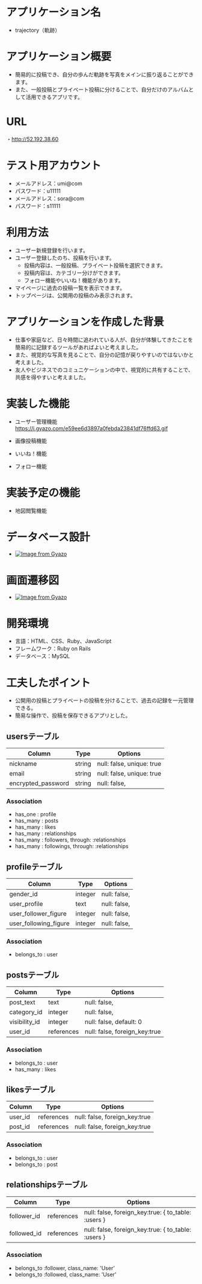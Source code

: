 # アプリケーション名
* trajectory（軌跡）  

# アプリケーション概要
* 簡易的に投稿でき、自分の歩んだ軌跡を写真をメインに振り返ることができます。  
* また、一般投稿とプライベート投稿に分けることで、自分だけのアルバムとして活用できるアプリです。  

# URL
・http://52.192.38.60

# テスト用アカウント
* メールアドレス：umi@com
* パスワード：u11111
* メールアドレス：sora@com
* パスワード：s11111

# 利用方法
* ユーザー新規登録を行います。
* ユーザー登録したのち、投稿を行います。
  * 投稿内容は、一般投稿、プライベート投稿を選択できます。
  * 投稿内容は、カテゴリー分けができます。
  * フォロー機能やいいね！機能があります。
* マイページに過去の投稿一覧を表示できます。
* トップページは、公開用の投稿のみ表示されます。

# アプリケーションを作成した背景
* 仕事や家庭など、日々時間に追われている人が、自分が体験してきたことを簡易的に記録するツールがあればよいと考えました。
* また、視覚的な写真を見ることで、自分の記憶が戻りやすいのではないかと考えました。
* 友人やビジネスでのコミュニケーションの中で、視覚的に共有することで、共感を得やすいと考えました。


# 実装した機能
* ユーザー管理機能
https://i.gyazo.com/e59ee6d3897a0febda23841df76ffd63.gif

* 画像投稿機能


* いいね！機能


* フォロー機能



# 実装予定の機能
* 地図閲覧機能

# データベース設計
* [![Image from Gyazo](https://i.gyazo.com/6745f2db12231f816a48583f39cb86d1.png)](https://gyazo.com/6745f2db12231f816a48583f39cb86d1)

# 画面遷移図
* [![Image from Gyazo](https://i.gyazo.com/09aa0d10a0dd39bda63d8cc4d06945f7.png)](https://gyazo.com/09aa0d10a0dd39bda63d8cc4d06945f7)


# 開発環境
* 言語：HTML、CSS、Ruby、JavaScript
* フレームワーク：Ruby on Rails
* データベース：MySQL


# 工夫したポイント
* 公開用の投稿とプライベートの投稿を分けることで、過去の記録を一元管理できる。
* 簡易な操作で、投稿を保存できるアプリとした。


## usersテーブル

| Column                | Type    | Options                   |
| ------------------    | ------  | ------------------------- |
| nickname              | string  | null: false, unique: true |
| email                 | string  | null: false, unique: true |
| encrypted_password    | string  | null: false,              |


### Association

- has_one  : profile 
- has_many : posts 
- has_many : likes 
- has_many : relationships 
- has_many : followers, through: :relationships 
- has_many : followings, through: :relationships 

## profileテーブル

| Column                | Type    | Options                   |
| ------------------    | ------  | ------------------------- |
| gender_id             | integer | null: false,              |
| user_profile          | text    | null: false,              |
| user_follower_figure  | integer | null: false,              |
| user_following_figure | integer | null: false,              |


### Association

- belongs_to : user


## postsテーブル
| Column             | Type         | Options                                          |
| ------------------ | ------------ | ------------------------------------------------ |
| post_text          | text         | null: false,                                     |
| category_id        | integer      | null: false,                                     |
| visibility_id      | integer      | null: false, default: 0                          |
| user_id            | references   | null: false, foreign_key:true                    |

### Association

- belongs_to : user
- has_many   : likes

## likesテーブル
| Column             | Type         | Options                            |
| ------------------ | ------------ | ---------------------------------- |
| user_id            | references   | null: false, foreign_key:true      |
| post_id            | references   | null: false, foreign_key:true      |

### Association

- belongs_to : user
- belongs_to : post

## relationshipsテーブル
| Column             | Type         | Options                                             |
| ------------------ | ------------ | --------------------------------------------------- |
| follower_id        | references   | null: false, foreign_key:true: { to_table: :users } |
| followed_id        | references   | null: false, foreign_key:true: { to_table: :users } |

### Association

- belongs_to :follower, class_name: 'User'
- belongs_to :followed, class_name: 'User'


